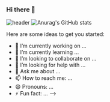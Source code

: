 ### Hi there 👋
![header](https://capsule-render.vercel.app/api?type=Wave&color=auto&height=300&section=footer&text=YUNJUNG💻&fontSize=50)
![Anurag's GitHub stats](https://github-readme-stats.vercel.app/api?username=yunjungheo&show_icons=true&theme=buefy)

Here are some ideas to get you started:

- 🔭 I’m currently working on ...
- 🌱 I’m currently learning ...
- 👯 I’m looking to collaborate on ...
- 🤔 I’m looking for help with ...
- 💬 Ask me about ...
- 📫 How to reach me: ...
- 😄 Pronouns: ...
- ⚡ Fun fact: ...
-->
